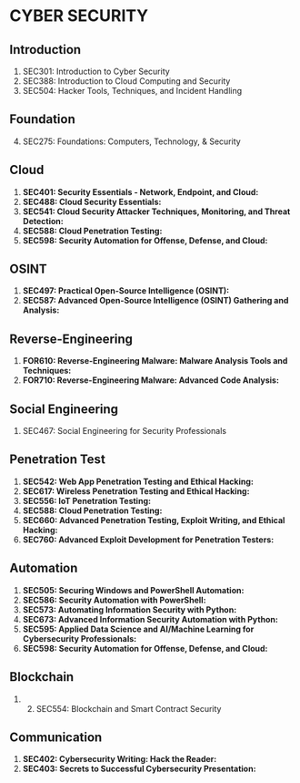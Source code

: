 # **CYBER SECURITY**
## **Introduction**
1. SEC301: Introduction to Cyber Security
2. SEC388: Introduction to Cloud Computing and Security
3. SEC504: Hacker Tools, Techniques, and Incident Handling
## Foundation
4. SEC275: Foundations: Computers, Technology, & Security
## Cloud
1. **SEC401: Security Essentials - Network, Endpoint, and Cloud:**
2. **SEC488: Cloud Security Essentials:**
3. **SEC541: Cloud Security Attacker Techniques, Monitoring, and Threat Detection:**
4. **SEC588: Cloud Penetration Testing:**
5. **SEC598: Security Automation for Offense, Defense, and Cloud:**
## OSINT
1. **SEC497: Practical Open-Source Intelligence (OSINT):**
2. **SEC587: Advanced Open-Source Intelligence (OSINT) Gathering and Analysis:**
## Reverse-Engineering
1. **FOR610: Reverse-Engineering Malware: Malware Analysis Tools and Techniques:**
2. **FOR710: Reverse-Engineering Malware: Advanced Code Analysis:**
## Social Engineering 
1. SEC467: Social Engineering for Security Professionals
## Penetration Test
1. **SEC542: Web App Penetration Testing and Ethical Hacking:**
2. **SEC617: Wireless Penetration Testing and Ethical Hacking:**
3. **SEC556: IoT Penetration Testing:**
4. **SEC588: Cloud Penetration Testing:**
5. **SEC660: Advanced Penetration Testing, Exploit Writing, and Ethical Hacking:**
6. **SEC760: Advanced Exploit Development for Penetration Testers:**
## Automation
1. **SEC505: Securing Windows and PowerShell Automation:**
2. **SEC586: Security Automation with PowerShell:**
3. **SEC573: Automating Information Security with Python:**
4. **SEC673: Advanced Information Security Automation with Python:**
5. **SEC595: Applied Data Science and AI/Machine Learning for Cybersecurity Professionals:**
6. **SEC598: Security Automation for Offense, Defense, and Cloud:**
## Blockchain
1. 2. SEC554: Blockchain and Smart Contract Security
## Communication
1. **SEC402: Cybersecurity Writing: Hack the Reader:**
2. **SEC403: Secrets to Successful Cybersecurity Presentation:**
